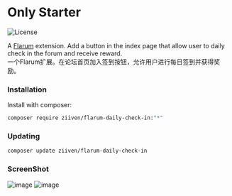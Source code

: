 # Only Starter

![License](https://img.shields.io/badge/license-MIT-blue.svg)

A [Flarum](http://flarum.org) extension. Add a button in the index page that allow user to daily check in the forum and receive reward.  
一个Flarum扩展。在论坛首页加入签到按钮，允许用户进行每日签到并获得奖励。  


### Installation

Install with composer:

```sh
composer require ziiven/flarum-daily-check-in:"*"
```

### Updating

```sh
composer update ziiven/flarum-daily-check-in
```

### ScreenShot
![image](https://user-images.githubusercontent.com/29644610/191474337-399c3e46-7469-43cf-9340-8fd5dfc02ace.jpg)
![image](https://user-images.githubusercontent.com/29644610/191472984-5724b8ba-38cd-40cc-96ee-7d1ae94ab45c.jpg)

